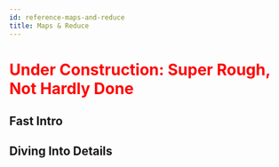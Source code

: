 ```yaml
---
id: reference-maps-and-reduce
title: Maps & Reduce
---
```


<h1><font color="red">Under Construction: Super Rough, Not Hardly Done</font></h1>

## Fast Intro

## Diving Into Details